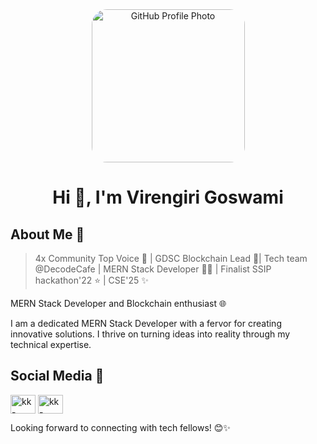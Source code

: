 

<div align="center">
  <img src="https://i.imgur.com/F3TbEyC.png" alt="GitHub Profile Photo" style="width: 245px; height: 245px; object-fit: cover; border-radius: 10%;">
  <h1>Hi 👋, I'm Virengiri Goswami</h1>
</div>


## About Me 👤
> 4x Community Top Voice 🏅 | GDSC Blockchain Lead 🔗| Tech team @DecodeCafe | MERN Stack Developer 👨‍💻 | Finalist SSIP hackathon'22 ⭐ | CSE'25 ✨

MERN Stack Developer and Blockchain enthusiast 🌐

I am a dedicated MERN Stack Developer with a fervor for creating innovative solutions. I thrive on turning ideas into reality through my technical expertise.

## Social Media 📱

<p align="left">
<a href="https://linkedin.com/in/virengiri-goswami" target="blank"><img align="center" src="https://raw.githubusercontent.com/rahuldkjain/github-profile-readme-generator/master/src/images/icons/Social/linked-in-alt.svg" alt="kk-linkedin" height="30" width="40" /></a>
<a href="https://www.instagram.com/goswamivirengiri/" target="blank"><img align="center" src="https://raw.githubusercontent.com/rahuldkjain/github-profile-readme-generator/master/src/images/icons/Social/instagram.svg" alt="kk-instagram" height="30" width="40" /></a>
</p>

Looking forward to connecting with tech fellows! 😊✨
